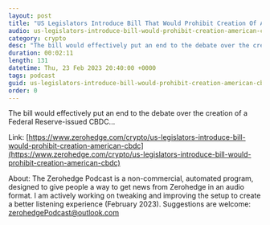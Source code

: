 ```yaml
---
layout: post
title: "US Legislators Introduce Bill That Would Prohibit Creation Of An American CBDC"
audio: us-legislators-introduce-bill-would-prohibit-creation-american-cbdc-0
category: crypto
desc: "The bill would effectively put an end to the debate over the creation of a Federal Reserve-issued CBDC..."
duration: 00:02:11
length: 131
datetime: Thu, 23 Feb 2023 20:40:00 +0000
tags: podcast
guid: us-legislators-introduce-bill-would-prohibit-creation-american-cbdc-0
order: 0
---
```

The bill would effectively put an end to the debate over the creation of a Federal Reserve-issued CBDC...

Link: [https://www.zerohedge.com/crypto/us-legislators-introduce-bill-would-prohibit-creation-american-cbdc](https://www.zerohedge.com/crypto/us-legislators-introduce-bill-would-prohibit-creation-american-cbdc)

About: The Zerohedge Podcast is a non-commercial, automated program, designed to give people a way to get news from Zerohedge in an audio format.  I am actively working on tweaking and improving the setup to create a better listening experience (February 2023).  Suggestions are welcome: [zerohedgePodcast@outlook.com](mailto:zerohedgePodcast@outlook.com)